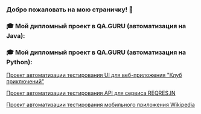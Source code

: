 ### Добро пожаловать на мою страничку! 👋

### :mortar_board: Мой дипломный проект в QA.GURU (автоматизация на Java):



### :mortar_board: Мой дипломный проект в QA.GURU (автоматизация на Python):

<a href="https://github.com/aniuzukowska/vpoxod" target="_blank">Проект автоматизации тестирования UI для веб-приложения "Клуб приключений"</a>

<a href="https://github.com/aniuzukowska/reqres" target="_blank">Проект автоматизации тестирования API для сервиса REQRES.IN</a>

<a href="https://github.com/aniuzukowska/wikipedia_mobile" target="_blank">Проект автоматизации тестирования мобильного приложения Wikipedia</a>


